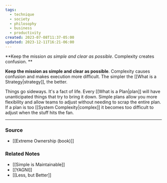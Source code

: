 ```yaml
---
tags:
  - technique
  - society
  - philosophy
  - business
  - productivity
created: 2023-07-08T11:37-05:00
updated: 2023-12-11T16:21-06:00
---
```

**Keep the mission *as simple and clear as possible*. Complexity creates confusion. **

**Keep the mission as simple and clear as possible**. Complexity causes confusion and makes execution more difficult. The simpler the [[What is a Strategy|strategy]], the better.

Things go sideways. It's a fact of life. Every [[What is a Plan|plan]] will have unanticipated things that try to bring it down. Simple plans allow you more flexibility and allow teams to adjust without needing to scrap the entire plan. If a plan is too [[System Complexity|complex]] it becomes too difficult to adjust when the stuff hits the fan.

---

### Source
- [[Extreme Ownership (book)]]

### Related Notes
- [[Simple is Maintainable]]
- [[YAGNI]] 
- [[Less, but Better]]